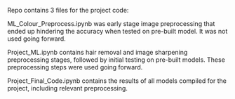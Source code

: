 Repo contains 3 files for the project code:

ML_Colour_Preprocess.ipynb was early stage image preprocessing that ended up hindering the accuracy when tested on pre-built model. It was not used going forward.

Project_ML.ipynb contains hair removal and image sharpening preprocessing stages, followed by initial testing on pre-built models. These preprocessing steps were used going forward.

Project_Final_Code.ipynb contains the results of all models compiled for the project, including relevant preprocessing.
